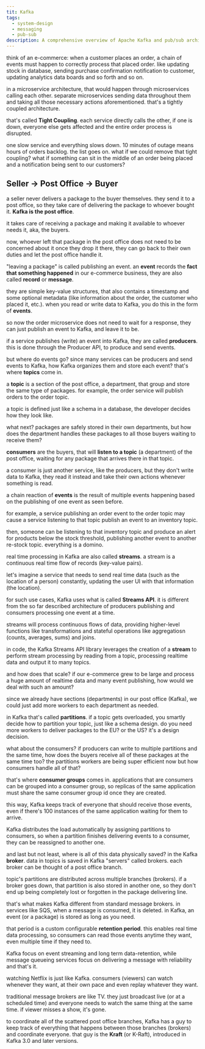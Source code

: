 ```yaml
---
tit: Kafka
tags:
  - system-design
  - messaging
  - pub-sub
description: A comprehensive overview of Apache Kafka and pub/sub architecture.
---
```

think of an e-commerce: when a customer places an order, a chain of events must happen to correctly process that placed order.
like updating stock in database, sending purchase confirmation notification to customer, updating analytics data boards and so forth and so on.

in a microservice architecture, that would happen through microservices calling each other. 
separate microservices sending data throughout them and taking all those necessary actions aforementioned. that's a tightly coupled architecture.

that's called **Tight Coupling**. each service directly calls the other, if one is down, everyone else gets affected and the entire order process is disrupted. 

one slow service and everything slows down. 10 minutes of outage means hours of orders backlog. the list goes on.
what if we could remove that tight coupling? what if something can sit in the middle of an order being placed and a notification being sent to our customers?

## Seller -> Post Office -> Buyer

a seller never delivers a package to the buyer themselves. they send it to a post office, so they take care of delivering the package to whoever bought it. **Kafka is the post office**.

it takes care of receiving a package and making it available to whoever needs it, aka, the buyers. 

now, whoever left that package in the post office does not need to be concerned about it once they drop it there, they can go back to their own duties and let the post office handle it.

"leaving a package" is called publishing an event. an **event** records the **fact that something happened** in our e-commerce business, they are also called **record** or **message**.

they are simple key-value structures, that also contains a timestamp and some optional metadata (like information about the order, the customer who placed it, etc.).
when you read or write data to Kafka, you do this in the form of **events**.

so now the order microservice does not need to wait for a response, they can just publish an event to Kafka, and leave it to be.

if a service publishes (write) an event into Kafka, they are called **producers**. this is done through the Producer API, to produce and send events.

but where do events go? since many services can be producers and send events to Kafka, how Kafka organizes them and store each event? that's where **topics** come in.

a **topic** is a section of the post office, a department, that group and store the same type of packages. for example, the order service will publish orders to the order topic. 

a topic is defined just like a schema in a database, the developer decides how they look like.

what next? packages are safely stored in their own departments, but how does the department handles these packages to all those buyers waiting to receive them?

**consumers** are the buyers, that will **listen to a topic** (a department) of the post office, waiting for any package that arrives there in that topic. 

a consumer is just another service, like the producers, but they don't write data to Kafka, they read it instead and take their own actions whenever something is read.

a chain reaction of **events** is the result of multiple events happening based on the publishing of one event as seen before. 

for example, a service publishing an order event to the order topic may cause a service listening to that topic publish an event to an inventory topic.

then, someone can be listening to that inventory topic and produce an alert for products below the stock threshold, publishing another event to another re-stock topic. everything is a domino.

real time processing in Kafka are also called **streams**. a stream is a continuous real time flow of records (key-value pairs). 

let's imagine a service that needs to send real time data (such as the location of a person) constantly, updating the user UI with that information (the location).

for such use cases, Kafka uses what is called **Streams API**. it is different from the so far described architecture of producers publishing and consumers processing one event at a time.

streams will process continuous flows of data, providing higher-level functions like transformations and stateful operations like aggregatiosn (counts, averages, sums) and joins.

in code, the Kafka Streams API library leverages the creation of a **stream** to perform stream processing by reading from a topic, processing realtime data and output it to many topics.

and how does that scale? if our e-commerce grew to be large and process a huge amount of realtime data and many event publishing, how would we deal with such an amount?

since we already have sections (departments) in our post office (Kafka), we could just add more workers to each department as needed.

in Kafka that's called **partitions**. if a topic gets overloaded, you smartly decide how to partition your topic, just like a schema design.
do you need more workers to deliver packages to the EU? or the US? it's a design decision.

what about the consumers? if producers can write to multiple partitions and the same time, how does the buyers receive all of these packages at the same time too?
the partitions workers are being super efficient now but how consumers handle all of that?

that's where **consumer groups** comes in. applications that are consumers can be grouped into a consumer group, so replicas of the same application must share the same consumer group id once they are created.

this way, Kafka keeps track of everyone that should receive those events, even if there's 100 instances of the same application waiting for them to arrive.

Kafka distributes the load automatically by assigning partitions to consumers, so when a partition finishes delivering events to a consumer, they can be reassigned to another one.

and last but not least, where is all of this data physically saved? in the Kafka **broker**.
data in topics is saved in Kafka "servers" called brokers. each broker can be thought of a post office branch. 

topic's partitions are distributed across multiple branches (brokers).
if a broker goes down, that partition is also stored in another one, so they don't end up being completely lost or forgotten in the package delivering line.

that's what makes Kafka different from standard message brokers. in services like SQS, when a message is consumed, it is deleted. in Kafka, an event (or a package) is stored as long as you need.

that period is a custom configurable **retention period**. this enables real time data processing, so consumers can read those events anytime they want, even multiple time if they need to.

Kafka focus on event streaming and long term data-retention, while message queueing services focus on delivering a message with reliability and that's it.

watching Netflix is just like Kafka. consumers (viewers) can watch whenever they want, at their own pace and even replay whatever they want.

traditional message brokers are like TV. they just broadcast live (or at a scheduled time) and everyone needs to watch the same thing at the same time. if viewer misses a show, it's gone.

to coordinate all of the scattered post office branches, Kafka has a guy to keep track of everything that happens between those branches (brokers) and coordinate everyone.
that guy is the **Kraft** (or K-Raft), introduced in Kafka 3.0 and later versions.